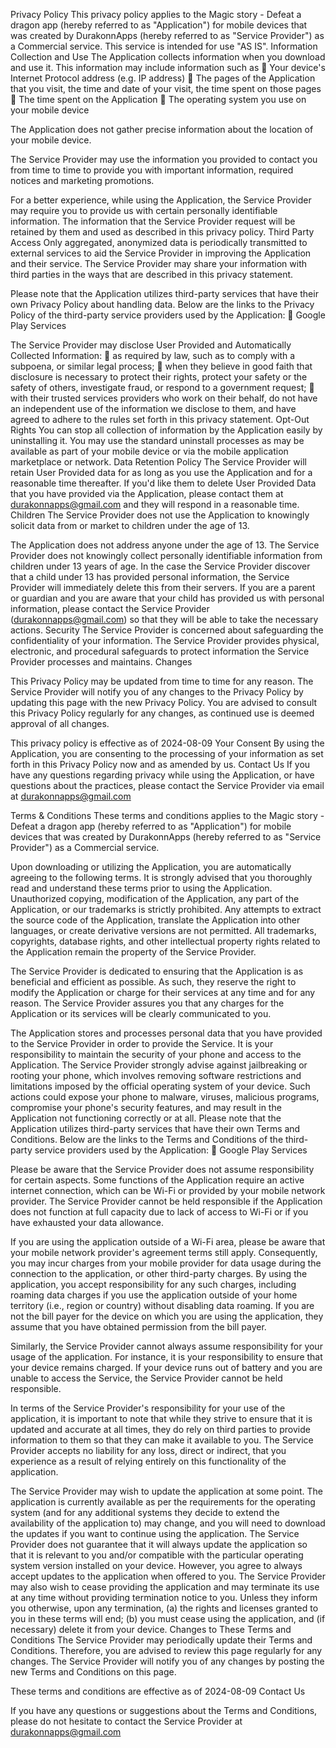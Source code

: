 Privacy Policy
This privacy policy applies to the Magic story - Defeat a dragon app (hereby referred to
as "Application") for mobile devices that was created by DurakonnApps (hereby referred
to as "Service Provider") as a Commercial service. This service is intended for use "AS IS".
Information Collection and Use
The Application collects information when you download and use it. This information
may include information such as
 Your device's Internet Protocol address (e.g. IP address)
 The pages of the Application that you visit, the time and date of your visit, the
time spent on those pages
 The time spent on the Application
 The operating system you use on your mobile device

The Application does not gather precise information about the location of your mobile
device.

The Service Provider may use the information you provided to contact you from time to
time to provide you with important information, required notices and marketing
promotions.

For a better experience, while using the Application, the Service Provider may require
you to provide us with certain personally identifiable information. The information that
the Service Provider request will be retained by them and used as described in this
privacy policy.
Third Party Access
Only aggregated, anonymized data is periodically transmitted to external services to aid
the Service Provider in improving the Application and their service. The Service Provider
may share your information with third parties in the ways that are described in this
privacy statement.

Please note that the Application utilizes third-party services that have their own Privacy
Policy about handling data. Below are the links to the Privacy Policy of the third-party
service providers used by the Application:
 Google Play Services

The Service Provider may disclose User Provided and Automatically Collected
Information:
 as required by law, such as to comply with a subpoena, or similar legal process;
 when they believe in good faith that disclosure is necessary to protect their
rights, protect your safety or the safety of others, investigate fraud, or respond to
a government request;
 with their trusted services providers who work on their behalf, do not have an
independent use of the information we disclose to them, and have agreed to
adhere to the rules set forth in this privacy statement.
Opt-Out Rights
You can stop all collection of information by the Application easily by uninstalling it. You
may use the standard uninstall processes as may be available as part of your mobile
device or via the mobile application marketplace or network.
Data Retention Policy
The Service Provider will retain User Provided data for as long as you use the
Application and for a reasonable time thereafter. If you'd like them to delete User
Provided Data that you have provided via the Application, please contact them at
durakonnapps@gmail.com and they will respond in a reasonable time.
Children
The Service Provider does not use the Application to knowingly solicit data from or
market to children under the age of 13.

The Application does not address anyone under the age of 13. The Service Provider
does not knowingly collect personally identifiable information from children under 13
years of age. In the case the Service Provider discover that a child under 13 has provided
personal information, the Service Provider will immediately delete this from their servers.
If you are a parent or guardian and you are aware that your child has provided us with
personal information, please contact the Service Provider (durakonnapps@gmail.com)
so that they will be able to take the necessary actions.
Security
The Service Provider is concerned about safeguarding the confidentiality of your
information. The Service Provider provides physical, electronic, and procedural
safeguards to protect information the Service Provider processes and maintains.
Changes

This Privacy Policy may be updated from time to time for any reason. The Service
Provider will notify you of any changes to the Privacy Policy by updating this page with
the new Privacy Policy. You are advised to consult this Privacy Policy regularly for any
changes, as continued use is deemed approval of all changes.

This privacy policy is effective as of 2024-08-09
Your Consent
By using the Application, you are consenting to the processing of your information as
set forth in this Privacy Policy now and as amended by us.
Contact Us
If you have any questions regarding privacy while using the Application, or have
questions about the practices, please contact the Service Provider via email at
durakonnapps@gmail.com

Terms & Conditions
These terms and conditions applies to the Magic story - Defeat a dragon app (hereby
referred to as "Application") for mobile devices that was created by DurakonnApps
(hereby referred to as "Service Provider") as a Commercial service.

Upon downloading or utilizing the Application, you are automatically agreeing to the
following terms. It is strongly advised that you thoroughly read and understand these
terms prior to using the Application. Unauthorized copying, modification of the
Application, any part of the Application, or our trademarks is strictly prohibited. Any
attempts to extract the source code of the Application, translate the Application into
other languages, or create derivative versions are not permitted. All trademarks,
copyrights, database rights, and other intellectual property rights related to the
Application remain the property of the Service Provider.

The Service Provider is dedicated to ensuring that the Application is as beneficial and
efficient as possible. As such, they reserve the right to modify the Application or charge
for their services at any time and for any reason. The Service Provider assures you that
any charges for the Application or its services will be clearly communicated to you.

The Application stores and processes personal data that you have provided to the
Service Provider in order to provide the Service. It is your responsibility to maintain the
security of your phone and access to the Application. The Service Provider strongly
advise against jailbreaking or rooting your phone, which involves removing software
restrictions and limitations imposed by the official operating system of your device.
Such actions could expose your phone to malware, viruses, malicious programs,
compromise your phone's security features, and may result in the Application not
functioning correctly or at all.
Please note that the Application utilizes third-party services that have their own Terms
and Conditions. Below are the links to the Terms and Conditions of the third-party
service providers used by the Application:
 Google Play Services

Please be aware that the Service Provider does not assume responsibility for certain
aspects. Some functions of the Application require an active internet connection, which
can be Wi-Fi or provided by your mobile network provider. The Service Provider cannot
be held responsible if the Application does not function at full capacity due to lack of
access to Wi-Fi or if you have exhausted your data allowance.

If you are using the application outside of a Wi-Fi area, please be aware that your
mobile network provider's agreement terms still apply. Consequently, you may incur
charges from your mobile provider for data usage during the connection to the
application, or other third-party charges. By using the application, you accept
responsibility for any such charges, including roaming data charges if you use the
application outside of your home territory (i.e., region or country) without disabling data
roaming. If you are not the bill payer for the device on which you are using the
application, they assume that you have obtained permission from the bill payer.

Similarly, the Service Provider cannot always assume responsibility for your usage of the
application. For instance, it is your responsibility to ensure that your device remains
charged. If your device runs out of battery and you are unable to access the Service, the
Service Provider cannot be held responsible.

In terms of the Service Provider's responsibility for your use of the application, it is
important to note that while they strive to ensure that it is updated and accurate at all
times, they do rely on third parties to provide information to them so that they can
make it available to you. The Service Provider accepts no liability for any loss, direct or
indirect, that you experience as a result of relying entirely on this functionality of the
application.

The Service Provider may wish to update the application at some point. The application
is currently available as per the requirements for the operating system (and for any
additional systems they decide to extend the availability of the application to) may
change, and you will need to download the updates if you want to continue using the
application. The Service Provider does not guarantee that it will always update the
application so that it is relevant to you and/or compatible with the particular operating
system version installed on your device. However, you agree to always accept updates
to the application when offered to you. The Service Provider may also wish to cease
providing the application and may terminate its use at any time without providing
termination notice to you. Unless they inform you otherwise, upon any termination, (a)
the rights and licenses granted to you in these terms will end; (b) you must cease using
the application, and (if necessary) delete it from your device.
Changes to These Terms and Conditions
The Service Provider may periodically update their Terms and Conditions. Therefore, you
are advised to review this page regularly for any changes. The Service Provider will
notify you of any changes by posting the new Terms and Conditions on this page.

These terms and conditions are effective as of 2024-08-09
Contact Us

If you have any questions or suggestions about the Terms and Conditions, please do not
hesitate to contact the Service Provider at durakonnapps@gmail.com
